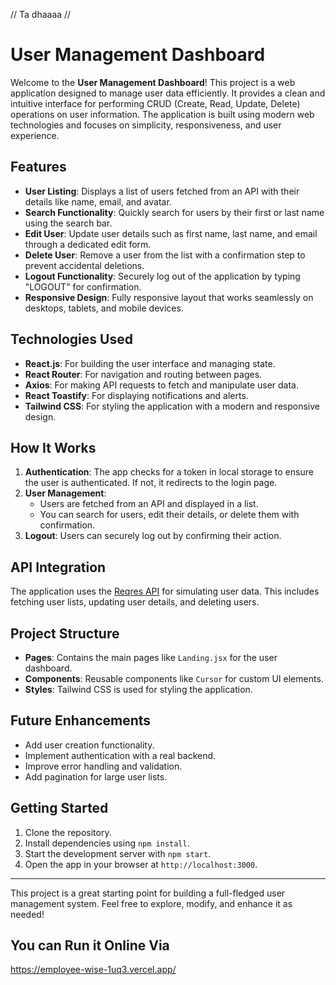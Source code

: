 // Ta dhaaaa //

# User Management Dashboard

Welcome to the **User Management Dashboard**! This project is a web application designed to manage user data efficiently. It provides a clean and intuitive interface for performing CRUD (Create, Read, Update, Delete) operations on user information. The application is built using modern web technologies and focuses on simplicity, responsiveness, and user experience.

## Features

- **User Listing**: Displays a list of users fetched from an API with their details like name, email, and avatar.
- **Search Functionality**: Quickly search for users by their first or last name using the search bar.
- **Edit User**: Update user details such as first name, last name, and email through a dedicated edit form.
- **Delete User**: Remove a user from the list with a confirmation step to prevent accidental deletions.
- **Logout Functionality**: Securely log out of the application by typing "LOGOUT" for confirmation.
- **Responsive Design**: Fully responsive layout that works seamlessly on desktops, tablets, and mobile devices.

## Technologies Used

- **React.js**: For building the user interface and managing state.
- **React Router**: For navigation and routing between pages.
- **Axios**: For making API requests to fetch and manipulate user data.
- **React Toastify**: For displaying notifications and alerts.
- **Tailwind CSS**: For styling the application with a modern and responsive design.

## How It Works

1. **Authentication**: The app checks for a token in local storage to ensure the user is authenticated. If not, it redirects to the login page.
2. **User Management**:
   - Users are fetched from an API and displayed in a list.
   - You can search for users, edit their details, or delete them with confirmation.
3. **Logout**: Users can securely log out by confirming their action.

## API Integration

The application uses the [Reqres API](https://reqres.in/) for simulating user data. This includes fetching user lists, updating user details, and deleting users.

## Project Structure

- **Pages**: Contains the main pages like `Landing.jsx` for the user dashboard.
- **Components**: Reusable components like `Cursor` for custom UI elements.
- **Styles**: Tailwind CSS is used for styling the application.

## Future Enhancements

- Add user creation functionality.
- Implement authentication with a real backend.
- Improve error handling and validation.
- Add pagination for large user lists.

## Getting Started

1. Clone the repository.
2. Install dependencies using `npm install`.
3. Start the development server with `npm start`.
4. Open the app in your browser at `http://localhost:3000`.

---

This project is a great starting point for building a full-fledged user management system. Feel free to explore, modify, and enhance it as needed!

## You can Run it Online Via 
https://employee-wise-1uq3.vercel.app/